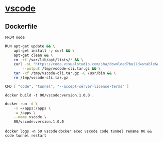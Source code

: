 # [vscode](https://dev.to/codingalex/run-vs-code-remote-tunnels-in-a-container-4lf4)
## Dockerfile
```sh
FROM node

RUN apt-get update && \
    apt-get install -y curl && \
    apt-get clean && \
    rm -rf /var/lib/apt/lists/* && \
    curl -sL "https://code.visualstudio.com/sha/download?build=stable&os=cli-alpine-x64" \
        --output /tmp/vscode-cli.tar.gz && \
    tar -xf /tmp/vscode-cli.tar.gz -C /usr/bin && \
    rm /tmp/vscode-cli.tar.gz

CMD [ "code", "tunnel", "--accept-server-license-terms" ]
```
```docker build -t 00/vscode:version.1.0.0 .```
```sh
docker run -d \
    -v ~/apps:/apps \
    -w /apps \
    --name vscode \
    00/vscode:version.1.0.0
```
```docker logs -n 50 vscode```
```docker exec vscode code tunnel rename 00 && code tunnel restart```
